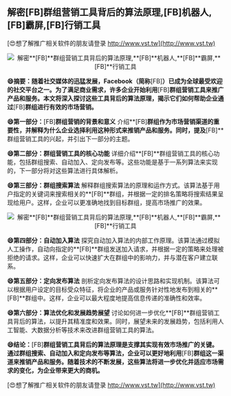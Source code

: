 ## **解密**[FB]**群组营销工具背后的算法原理,**[FB]**机器人,**[FB]**霸屏,**[FB]**行销工具**

[😍想了解推广相关软件的朋友请登录 http://www.vst.tw](http://www.vst.tw)

 <center><img src="https://vst.tw/MP4/tuiguang/png/4.png" alt="解密**[FB]**群组营销工具背后的算法原理,**[FB]**机器人,**[FB]**霸屏,**[FB]**行销工具"></center>

**😄摘要：随着社交媒体的迅猛发展，Facebook（简称**[FB]**）已成为全球最受欢迎的社交平台之一。为了满足商业需求，许多企业开始利用**[FB]**群组营销工具来推广产品和服务。本文将深入探讨这些工具背后的算法原理，揭示它们如何帮助企业通过**[FB]**群组进行有效的市场营销。**

**😄第一部分：**[FB]**群组营销的背景和意义**
介绍**[FB]**群组作为市场营销渠道的重要性，并解释为什么企业选择利用这种形式来推销产品和服务。同时，提及**[FB]**群组营销工具的兴起，并引出下一部分的主题。

**😄第二部分：群组营销工具的核心功能**
详细介绍**[FB]**群组营销工具的核心功能，包括群组搜索、自动加入、定向发布等。这些功能是基于一系列算法来实现的，下一部分将对这些算法进行具体解析。

**😄第三部分：群组搜索算法**
解释群组搜索算法的原理和运作方式。该算法基于用户指定的关键词来搜索相关的**[FB]**群组，并根据一定的排名策略将搜索结果呈现给用户。这样，企业可以更准确地找到目标群组，提高市场推广的效果。

 <center><img src="https://vst.tw/MP4/tuiguang/png/5.png" alt="解密**[FB]**群组营销工具背后的算法原理,**[FB]**机器人,**[FB]**霸屏,**[FB]**行销工具"></center>

**😄第四部分：自动加入算法**
探究自动加入算法的内部工作原理。该算法通过模拟人工操作，自动向指定的**[FB]**群组发送加入请求，并根据一定的策略来处理被拒绝的请求。这样，企业可以快速扩大在群组中的影响力，并与潜在客户建立联系。

**😄第五部分：定向发布算法**
剖析定向发布算法的设计思路和实现机制。该算法可以根据用户设定的目标受众特征，将企业的产品或服务针对性地发布到相关的**[FB]**群组中。这样，企业可以最大程度地提高信息传递的准确性和效率。

**😄第六部分：算法优化和发展趋势展望**
讨论如何进一步优化**[FB]**群组营销工具背后的算法，以提升其精准度和效果。同时，展望未来的发展趋势，包括利用人工智能、大数据分析等技术来改进群组营销工具的算法。

**😄结论：**[FB]**群组营销工具背后的算法原理是支撑其实现有效市场推广的关键。通过群组搜索、自动加入和定向发布等算法，企业可以更好地利用**[FB]**群组这一渠道来推销产品和服务。随着技术的不断发展，这些算法将进一步优化并适应市场需求的变化，为企业带来更大的商机。**

[😍想了解推广相关软件的朋友请登录 http://www.vst.tw](http://www.vst.tw)



